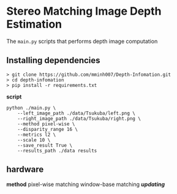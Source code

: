 # Stereo Matching Image Depth Estimation

The `main.py` scripts that performs depth image computation

## Installing dependencies

```
> git clone https://github.com/mminh007/Depth-Infomation.git
> cd depth-infomation
> pip install -r requirements.txt

```

**script**

```
python ./main.py \
	--left_image_path ./data/Tsukuba/left.png \
	--right_image_path ./data/Tsukuba/right.png \
	--method pixel-wise \
	--disparity_range 16 \
	--metrics l2 \
	--scale 10 \
	--save_result True \
	--results_path ./data results

```

## hardware

**method**
pixel-wise matching
window-base matching **_*updating*_**
